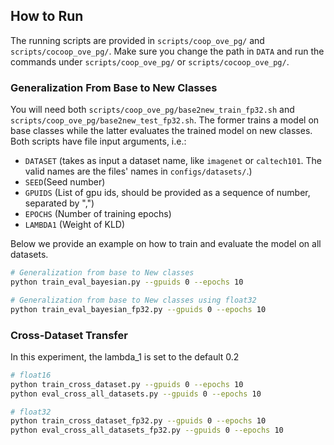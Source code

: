## How to Run

The running scripts are provided in `scripts/coop_ove_pg/` and `scripts/cocoop_ove_pg/`. Make sure you change the path in `DATA` and run the commands under `scripts/coop_ove_pg/` or `scripts/cocoop_ove_pg/`.

### Generalization From Base to New Classes

You will need both `scripts/coop_ove_pg/base2new_train_fp32.sh` and `scripts/coop_ove_pg/base2new_test_fp32.sh`. The former trains a model on base classes while the latter evaluates the trained model on new classes. Both scripts have file input arguments, i.e.:
* `DATASET` (takes as input a dataset name, like `imagenet` or `caltech101`. The valid names are the files' names in `configs/datasets/`.)
* `SEED`(Seed number)
* `GPUIDS` (List of gpu ids, should be provided as a sequence of number, separated by ",")
* `EPOCHS` (Number of training epochs)
* `LAMBDA1` (Weight of KLD)

Below we provide an example on how to train and evaluate the model on all datasets.

```bash
# Generalization from base to New classes
python train_eval_bayesian.py --gpuids 0 --epochs 10 

# Generalization from base to New classes using float32
python train_eval_bayesian_fp32.py --gpuids 0 --epochs 10 
```

### Cross-Dataset Transfer

In this experiment, the lambda_1 is set to the default 0.2

```bash
# float16
python train_cross_dataset.py --gpuids 0 --epochs 10
python eval_cross_all_datasets.py --gpuids 0 --epochs 10

# float32
python train_cross_dataset_fp32.py --gpuids 0 --epochs 10
python eval_cross_all_datasets_fp32.py --gpuids 0 --epochs 10
```
